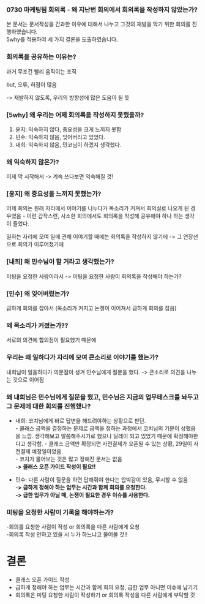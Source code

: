

### 0730 마케팅팀 회의록 - 왜 지난번 회의에서 회의록을 작성하지 않았는가?  
본 문서는 문서작성을 간과한 이유에 대해서 나누고 그것의 재발을 막기 위한 회의를 진행하였습니다.  
5why를 적용하여 세 가지 결론을 도출하였습니다.

  ### 회의록을 공유하는 이유는?
과거 무조건 빨리 움직이는 조직  

but, 오류, 허점이 많음  

-> 재발하지 않도록, 우리의 방향성에 많은 도움이 될 듯  

  ###  [5why] 왜 우리는 어제 회의록을 작성하지 못했을까?  
1. 윤지: 익숙하지 않다, 중요성을 크게 느끼지 못함
2. 민수: 익숙하지 않음, 잊어버리고 있었다.
3. 내희: 익숙하지 않음, 민코님이 하겠지 생각했다.

  ### 왜 익숙하지 않은가?
이제 막 시작해서 -> 계속 쓰다보면 익숙해질 것!

  ### [윤지] 왜 중요성을 느끼지 못했는가?
어제 회의는 원래 자리에서 이야기를 나누다가 목소리가 커져서 회의실로 나오게 된 경우였음 - 이런 갑작스런, 사소한 회의에서도 회의록을 작성해 공유해야 하나 하는 생각이 들었다.  

일하는 자리에 모여 일에 관해 이야기할 때에는 회의록을 작성하지 않기에 -> 그 연장선으로 회의가 이루어졌기에

  ### [내희] 왜 민수님이 할 거라고 생각했는가?
미팅을 요청한 사람이라서  -> 미팅을 요청한 사람이 회의록을 작성해야 하는가?

  ### [민수] 왜 잊어버렸는가?
급하게 회의를 잡아서 (목소리가 커지고 논쟁이 이어져서 급하게 회의를 잡음)
  
    
    
  ### 왜 목소리가 커졌는가??  
서로의 의견에 합의점이 필요했기 때문에  

  ### 우리는 왜 일하다가 자리에 모여 큰소리로 이야기를 했는가?
내희님이 일을하다가 의문점이 생겨 민수님에게 질문을 했다. -> 큰소리로 의견을 나누는 것으로 이어짐

  ### 왜 내희님은 민수님에게 질문을 했고, 민수님은 지금의 업무테스크를 놔두고 그 문제에 대한 회의를 진행했나?  
- 내희: 코치님에게 바로 답변을 해드려야하는 상황으로 판단.  
        - 클래스 금액을 결정하는 문제로 금액을 정하는 과정에서 코치님의 기분이 상했음을 느낌. 생각해보고 말씀해주시기로 했으나 딜레이 되고 있었기 때문에 확정해야한다고 생각함. 
        - 클래스 금액만 확정되면 사전결제가 오픈될 수 있는 상황, 29일이 사전결제 예정일이었음.     
        - 코치가 물어보는 것은 많고 정해진 문서는 없음    
       **-> 클래스 오픈 가이드 작성이 필요!!**
       
- 민수: 다른 사람이 질문을 하면 답해줘야 한다는 압박감이 있음, 무시할 수 없음        
    **-> 급하게 정해야 하는 업무는 시간과 함께 회의를 요청한다.**  
    **-> 급한 업무가 아닐 때, 논쟁이 필요한 경우 이슈를 사용한다.** 
      
     
     

### 미팅을 요청한 사람이 기록을 해야하는가?     
-회의를 요청한 사람이 작성 or 회의록을 다른 사람에게 요청  
-회의록 작성 안하고 있을 시 누가 하느냐고 물어볼 것!!  

  
      
    
# 결론
- 클래스 오픈 가이드 작성  
- 급하게 정해야 하는 업무는 시간과 함께 회의 요청, 급한 업무 아니면 이슈에 남기기  
- 회의록은 미팅 요청한 사람이 작성하기 or 회의록 작성을 다른 사람에게 부탁할 것

